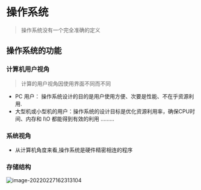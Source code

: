 # 操作系统

> 操作系统没有一个完全准确的定义

## 操作系统的功能

### 计算机用户视角

> 计算的用户视角因使用界面不同而不同

- PC 用户： 操作系统设计的目的是用户使用方便、次要是性能、不在乎资源利用.
- 大型机或小型机的用户：操作系统的设计目标是优化资源利用率，确保CPU时间、内存和 I\O 都能得到有效的利用
………

### 系统视角

- 从计算机角度来看,操作系统是硬件精密相连的程序

### 存储结构

![image-20220227162313104](C:/Users/Administrator/AppData/Roaming/Typora/typora-user-images/image-20220227162313104.png)